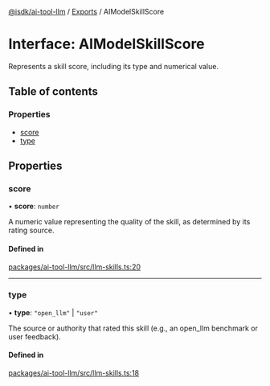 [@isdk/ai-tool-llm](../README.md) / [Exports](../modules.md) / AIModelSkillScore

# Interface: AIModelSkillScore

Represents a skill score, including its type and numerical value.

## Table of contents

### Properties

- [score](AIModelSkillScore.md#score)
- [type](AIModelSkillScore.md#type)

## Properties

### score

• **score**: `number`

A numeric value representing the quality of the skill, as determined by its rating source.

#### Defined in

[packages/ai-tool-llm/src/llm-skills.ts:20](https://github.com/isdk/ai-tool-llm.js/blob/b1a069008f06d0b818c0913820aaddab45c2d2fc/src/llm-skills.ts#L20)

___

### type

• **type**: ``"open_llm"`` \| ``"user"``

The source or authority that rated this skill (e.g., an open_llm benchmark or user feedback).

#### Defined in

[packages/ai-tool-llm/src/llm-skills.ts:18](https://github.com/isdk/ai-tool-llm.js/blob/b1a069008f06d0b818c0913820aaddab45c2d2fc/src/llm-skills.ts#L18)
